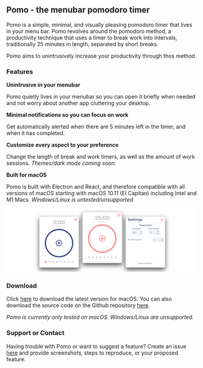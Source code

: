 ## Pomo - the menubar pomodoro timer

Pomo is a simple, minimal, and visually pleasing pomodoro timer that lives in your menu bar. Pomo revolves around the pomodoro method, a productivity technique that uses a timer to break work into intervals, traditionally 25 minutes in length, separated by short breaks.

Pomo aims to unintrusively increase your productivity through thos method. 

### Features

**Unintrusive in your menubar**

Pomo quietly lives in your menubar so you can open it briefly when needed and not worry about another app cluttering your desktop. 

**Minimal notifications so you can focus on work**

Get automatically alerted when there are 5 minutes left in the timer, and when it has completed.  

**Customize every aspect to your preference**

Change the length of break and work timers, as well as the amount of work sessions. _Themes/dark mode coming soon._

**Built for macOS**

Pomo is built with Electron and React, and therefore compatible with all versions of macOS starting with macOS 10.11 (El Capitan) including Intel and M1 Macs. _Windows/Linux is untested/unsupported_

![Working](/assets/all-screenshots.png)


### Download

Click [here](https://github.com/maxbeyer1/pomo/releases/latest) to download the latest version for macOS. You can also download the source code on the Github repository [here](https://github.com/maxbeyer1/pomo). 

_Pomo is currently only tested on macOS. Windows/Linux are unsupported._

### Support or Contact

Having trouble with Pomo or want to suggest a feature? Create an issue [here](https://github.com/maxbeyer1/pomo/issues) and provide screenshots, steps to reproduce, or your proposed feature.
